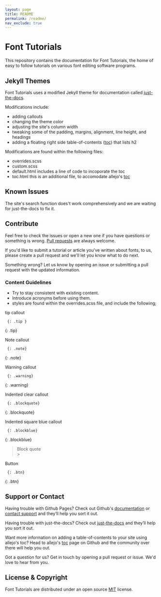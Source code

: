 ```yaml
---
layout: page
title: README
permalink: /readme/
nav_exclude: true
---
```


# Font Tutorials  

This repository contains the documentation for Font Tutorials, the home of easy to follow tutorials on various font editing software programs.  

## Jekyll Themes  

Font Tutorials uses a modified Jekyll theme for documentation called [just-the-docs].  

Modifications include:  
- adding callouts  
- changing the theme color  
- adjusting the site's column width  
- tweaking some of the padding, margins, alignment, line height, and headings  
- adding a floating right side table-of-contents ([toc]) that lists h2  

Modifications are found within the following files:  
- overrides.scss  
- custom.scss  
- default.html includes a line of code to incoporate the toc  
- toc.html this is an additional file, to accomodate allejo's [toc]  

## Known Issues  

The site's search function does't work comprehensively and we are waiting for just-the-docs to fix it.  

## Contribute  

Feel free to check the issues or open a new one if you have questions or something is wrong. [Pull requests](https://github.com/g-wallis/font-tutorials/pulls) are always welcome.  

If you'd like to submit a tutorial or article you've written about fonts, to us, please create a pull request and we'll let you know what to do next.  

Something wrong? Let us know by opening an issue or submitting a pull request with the updated information.

### Content Guidelines  

- Try to stay consistent with existing content.  
- Introduce acronyms before using them.  
- styles are found within the overrides.scss file, and include the following;  

tip callout  

     {: .tip }       
{: .tip}

Note callout  

     {: .note}  
{: .note}

Warning callout  

     {: .warning}  
{: .warning}

Indented clear callout  

     {: .blockquote}  
{: .blockquote}

Indented square blue callout  

     {: .blockblue}  
{: .blockblue}

> Block quote  
     >

Button

     {: .btn}  
{: .btn}

## Support or Contact  

Having trouble with Github Pages? Check out Github's [documentation](https://help.github.com/categories/github-pages-basics/) or [contact support](https://github.com/contact) and they’ll help you sort it out.  

Having trouble with just-the-docs? Check out [just-the-docs] and they’ll help you sort it out.  

Want more information on adding a table-of-contents to your site using allejo's toc? Head to allejo's [toc] page on Github and the community over there will help you out.  

Got a question for us? Get in touch by opening a pull request or issue. We'd love to hear from you.  

## License & Copyright  

Font Tutorials are distributed under an open source [MIT] license.  

[toc]: https://github.com/allejo/jekyll-toc  
[just-the-docs]: https://github.com/pmarsceill/just-the-docs  
[MIT]: /license  

